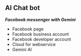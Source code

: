 ## AI Chat bot
***Facebook messenger with Gemini***
* Facebook page
* Facebook business account
* Facebook developer account
* Cloud for webservice
* Gemini AI
